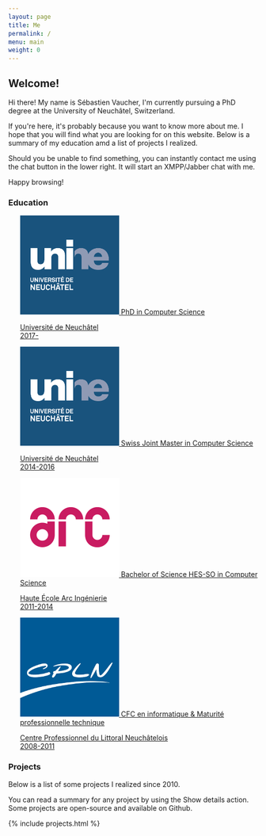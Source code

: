 ```yaml
---
layout: page
title: Me
permalink: /
menu: main
weight: 0
---
```


## Welcome!

Hi there! My name is Sébastien Vaucher, I'm currently pursuing a PhD degree at the University of Neuchâtel, Switzerland.

If you're here, it's probably because you want to know more about me. I hope that you will find what you are looking for on this website. Below is a summary of my education amd a list of projects I realized.

Should you be unable to find something, you can instantly contact me using the chat button in the lower right. It will start an XMPP/Jabber chat with me.

Happy browsing!

### Education

<ul class="collection">
    <a href="https://www.unine.ch/iiun" class="collection-item avatar">
        <img src="images/unine.png" alt="UniNE" class="circle">
        <span class="title">PhD in Computer Science</span>
        <p>Université de Neuchâtel<br/>2017-</p>
    </a>
    <a href="http://mcs.unibnf.ch/" class="collection-item avatar">
        <img src="images/unine.png" alt="UniNE" class="circle">
        <span class="title">Swiss Joint Master in Computer Science</span>
        <p>Université de Neuchâtel<br/>2014-2016</p>
    </a>
    <a href="https://www.he-arc.ch/ingenierie" class="collection-item avatar">
        <img src="images/arc.png" alt="Arc" class="circle">
        <span class="title">Bachelor of Science HES-SO in Computer Science</span>
        <p>Haute École Arc Ingénierie<br/>2011-2014</p>
    </a>
    <a href="http://www.cpln.ch/" class="collection-item avatar">
        <img src="images/cpln.png" alt="CPLN" class="circle">
        <span class="title">CFC en informatique &amp; Maturité professionnelle technique</span>
        <p>Centre Professionnel du Littoral Neuchâtelois<br/>2008-2011</p>
    </a>
</ul>

### Projects

Below is a list of some projects I realized since 2010.

You can read a summary for any project by using the Show details action. Some projects are open-source and available on Github.

{% include projects.html %}

